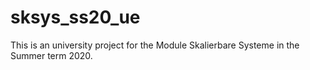 # sksys_ss20_ue
This is an university project for the Module Skalierbare Systeme in the Summer term 2020.
